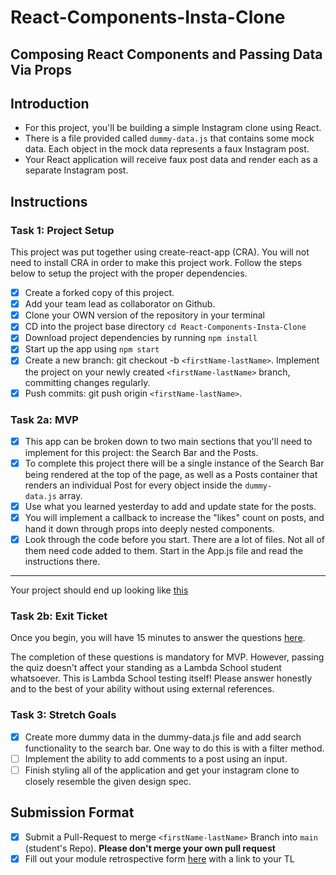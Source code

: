 # React-Components-Insta-Clone

## Composing React Components and Passing Data Via Props

## Introduction

- For this project, you'll be building a simple Instagram clone using React.
- There is a file provided called `dummy-data.js` that contains some mock data. Each object in the mock data represents a faux Instagram post.
- Your React application will receive faux post data and render each as a separate Instagram post.

## Instructions

### Task 1: Project Setup

This project was put together using create-react-app (CRA). You will not need to install CRA in order to make this project work. Follow the steps below to setup the project with the proper dependencies.

- [X]  Create a forked copy of this project.
- [X]  Add your team lead as collaborator on Github.
- [X]  Clone your OWN version of the repository in your terminal
- [X]  CD into the project base directory `cd React-Components-Insta-Clone`
- [X]  Download project dependencies by running `npm install`
- [X]  Start up the app using `npm start`
- [X]  Create a new branch: git checkout -b `<firstName-lastName>`. Implement the project on your newly created `<firstName-lastName>` branch, committing changes regularly.
- [X]  Push commits: git push origin `<firstName-lastName>`.

### Task 2a: MVP

- [X]  This app can be broken down to two main sections that you'll need to implement for this project: the Search Bar and the Posts.
- [X]  To complete this project there will be a single instance of the Search Bar being rendered at the top of the page, as well as a Posts container that renders an individual Post for every object inside the `dummy-data.js` array.
- [X]  Use what you learned yesterday to add and update state for the posts.
- [X]  You will implement a callback to increase the "likes" count on posts, and hand it down through props into deeply nested components.
- [X]  Look through the code before you start. There are a lot of files. Not all of them need code added to them. Start in the App.js file and read the instructions there.

---

Your project should end up looking like [this](https://tk-assets.lambdaschool.com/228297b1-2407-4e39-9704-3926767e4ac7_insta-clone.png)

### Task 2b: Exit Ticket

Once you begin, you will have 15 minutes to answer the questions [here](https://app.codesignal.com/public-test/tk2kpwyLDYBJkCG6n/A8TyNmvCG9JaJn).

The completion of these questions is mandatory for MVP. However, passing the quiz doesn't affect your standing as a Lambda School student whatsoever. This is Lambda School testing itself! Please answer honestly and to the best of your ability without using external references.

### Task 3: Stretch Goals

- [X]  Create more dummy data in the dummy-data.js file and add search functionality to the search bar. One way to do this is with a filter method.
- [ ]  Implement the ability to add comments to a post using an input.
- [ ]  Finish styling all of the application and get your instagram clone to closely resemble the given design spec.

## Submission Format

- [X] Submit a Pull-Request to merge `<firstName-lastName>` Branch into `main` (student's Repo). **Please don't merge your own pull request**
- [X] Fill out your module retrospective form [here](https://forms.lambdaschool.com/module-retrospective) with a link to your TL

